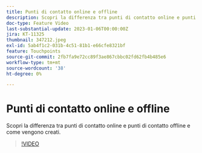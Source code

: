 ```yaml
---
title: Punti di contatto online e offline
description: Scopri la differenza tra punti di contatto online e punti di contatto offline e come vengono creati.
doc-type: Feature Video
last-substantial-update: 2023-01-06T00:00:00Z
jira: KT-11325
thumbnail: 347212.jpeg
exl-id: 5ab4f1c2-031b-4c51-81b1-e66cfe8321bf
feature: Touchpoints
source-git-commit: 2fb7fa9e72cc89f3ae867cbbc02fd62fb4b485e6
workflow-type: tm+mt
source-wordcount: '38'
ht-degree: 0%

---
```


# Punti di contatto online e offline

Scopri la differenza tra punti di contatto online e punti di contatto offline e come vengono creati.

>[!VIDEO](https://video.tv.adobe.com/v/347212/?quality=12&learn=on)
